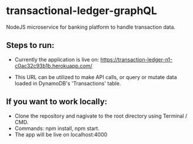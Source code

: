 # transactional-ledger-graphQL

NodeJS microservice for banking platform to handle transaction data. 

## Steps to run:

* Currently the application is live on: https://transaction-ledger-n1-c0ac32c93b1b.herokuapp.com/

* This URL can be utilized to make API calls, or query or mutate data loaded in DynamoDB's 'Transactions' table.

## If you want to work locally:

* Clone the repository and nagivate to the root directory using Terminal / CMD.
* Commands: npm install, npm start.
* The app will be live on localhost:4000
